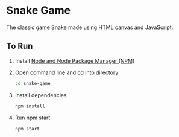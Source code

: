 # Snake Game

The classic game Snake made using HTML canvas and JavaScript.

## To Run

1. Install [Node and Node Package Manager (NPM)](https://nodejs.org/en/download/)

2. Open command line and cd into directory

   ```zsh
   cd snake-game
   ```

3. Install dependencies

   ```zsh
   npm install
   ```

4. Run npm start

   ```zsh
   npm start
   ```
